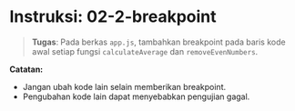 # Instruksi: 02-2-breakpoint
> **Tugas**: Pada berkas `app.js`, tambahkan breakpoint pada baris kode awal setiap fungsi
`calculateAverage` dan `removeEvenNumbers`.

**Catatan:**
- Jangan ubah kode lain selain memberikan breakpoint.
- Pengubahan kode lain dapat menyebabkan pengujian gagal.
